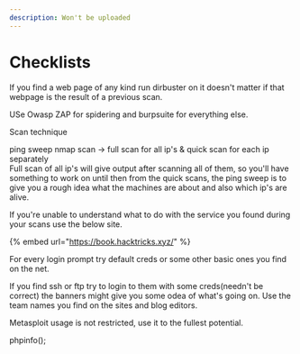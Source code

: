 ```yaml
---
description: Won't be uploaded
---
```


# Checklists

If you find a web page of any kind run dirbuster on it doesn't matter if that webpage is the result of a previous scan.

USe Owasp ZAP for spidering and burpsuite for everything else.

Scan technique

ping sweep nmap scan -&gt; full scan for all ip's & quick scan for each ip separately   
Full scan of all ip's will give output after scanning all of them, so you'll have something to work on until then from the quick scans, the ping sweep is to give you a rough idea what the machines are about and also which ip's are alive.

If you're unable to understand what to do with the service you found during your scans use the below site.

{% embed url="https://book.hacktricks.xyz/" %}

For every login prompt try default creds or some other basic ones you find on the net.

If you find ssh or ftp try to login to them with some creds\(needn't be correct\) the banners might give you some odea of what's going on. Use the team names you find on the sites and blog editors.



Metasploit usage is not restricted, use it to the fullest potential.

phpinfo\(\);

